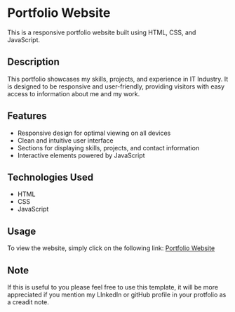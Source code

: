 # Portfolio Website

This is a responsive portfolio website built using HTML, CSS, and JavaScript.

## Description

This portfolio showcases my skills, projects, and experience in IT Industry. It is designed to be responsive and user-friendly, providing visitors with easy access to information about me and my work.

## Features

- Responsive design for optimal viewing on all devices
- Clean and intuitive user interface
- Sections for displaying skills, projects, and contact information
- Interactive elements powered by JavaScript

## Technologies Used

- HTML
- CSS
- JavaScript

## Usage

To view the website, simply click on the following link:
[Portfolio Website](<https://kunalchikte.github.io/>)


## Note

If this is useful to you please feel free to use this template, it will be more appreciated if you mention my LInkedIn or gitHub profile in your protfolio as a creadit note.
